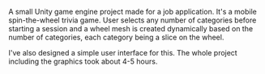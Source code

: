 A small Unity game engine project made for a job application. It's a mobile spin-the-wheel trivia game. User selects any number of categories before starting a session and a wheel mesh is created dynamically based on the number of categories, each category being a slice on the wheel.

I've also designed a simple user interface for this. The whole project including the graphics took about 4-5 hours.

